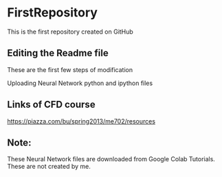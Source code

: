 # FirstRepository
This is the first repository created on GitHub
## Editing the Readme file
These are the first few steps of modification

Uploading Neural Network python and ipython files
## Links of CFD course
https://piazza.com/bu/spring2013/me702/resources

## Note:
These Neural Network files are downloaded from Google Colab Tutorials. These are not created by me.
